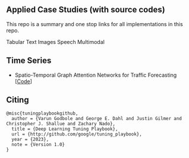 ## Applied Case Studies (with source codes)

This repo is a summary and one stop links for all implementations in this repo.

Tabular
Text
Images
Speech
Multimodal

## Time Series

- Spatio-Temporal Graph Attention Networks for Traffic Forecasting [[Code](https://github.com/akashsonowal/traffic-forecasting)]




## Citing

```
@misc{tuningplaybookgithub,
  author = {Varun Godbole and George E. Dahl and Justin Gilmer and Christopher J. Shallue and Zachary Nado},
  title = {Deep Learning Tuning Playbook},
  url = {http://github.com/google/tuning_playbook},
  year = {2023},
  note = {Version 1.0}
}
```
